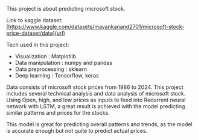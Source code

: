 This project is about predicting microsoft stock.

Link to kaggle dataset: [https://www.kaggle.com/datasets/mayankanand2701/microsoft-stock-price-dataset/data](url)

Tech used in this project: 
- Visualization : Matplotlib
- Data manipulation : numpy and pandas
- Data preprocessing : sklearn
- Deep learning : Tensorflow, keras

Data consists of microsoft stock prices from 1986 to 2024. This project includes several technical analysis and data analysis of microsoft stock.
Using Open, high, and low prices as inputs to feed into Recurrent neural network with LSTM, a great result is achieved with the model predicting similar patterns and prices for the stocks.

This model is great for predicting overall patterns and trends, as the model is accurate enough but not quite to predict actual prices.

